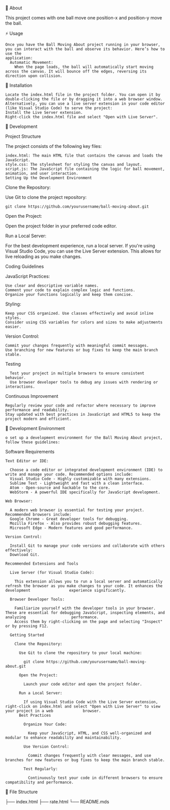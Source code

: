 🔰 About

This project comes with one ball move one position-x and position-y move the ball.

⚡ Usage

    Once you have the Ball Moving About project running in your browser, you can interact with the ball and observe its behavior. Here’s how to use the 
    application:
      Automatic Movement:
        When the page loads, the ball will automatically start moving across the canvas. It will bounce off the edges, reversing its direction upon collision.


🔌 Installation 

    Locate the index.html file in the project folder. You can open it by double-clicking the file or by dragging it into a web browser window.
    Alternatively, you can use a live server extension in your code editor (like Visual Studio Code) to serve the project:
    Install the Live Server extension.
    Right-click the index.html file and select "Open with Live Server".

🔧 Development


Project Structure

  The project consists of the following key files:

    index.html: The main HTML file that contains the canvas and loads the JavaScript.
    style.css: The stylesheet for styling the canvas and layout.
    script.js: The JavaScript file containing the logic for ball movement, animation, and user interaction.
    Setting Up the Development Environment

Clone the Repository:

  Use Git to clone the project repository:

    git clone https://github.com/yourusername/ball-moving-about.git

Open the Project:

  Open the project folder in your preferred code editor.

Run a Local Server:

  For the best development experience, run a local server. If you're using Visual Studio Code, you can use the Live Server extension. This allows for live 
     reloading as you make changes.
     
Coding Guidelines

  JavaScript Practices:
  
    Use clear and descriptive variable names.
    Comment your code to explain complex logic and functions.
    Organize your functions logically and keep them concise.
  
  Styling:
  
    Keep your CSS organized. Use classes effectively and avoid inline styles.
    Consider using CSS variables for colors and sizes to make adjustments easier.
  
  Version Control:
  
    Commit your changes frequently with meaningful commit messages.
    Use branching for new features or bug fixes to keep the main branch stable.
    
  Testing
  
      Test your project in multiple browsers to ensure consistent behavior.
      Use browser developer tools to debug any issues with rendering or interactions.
      
  Continuous Improvement
  
    Regularly review your code and refactor where necessary to improve performance and readability.
    Stay updated with best practices in JavaScript and HTML5 to keep the project modern and efficient.

🔩 Development Environment

    o set up a development environment for the Ball Moving About project, follow these guidelines:

  Software Requirements
  
    Text Editor or IDE:

      Choose a code editor or integrated development environment (IDE) to write and manage your code. Recommended options include:
      Visual Studio Code - Highly customizable with many extensions.
      Sublime Text - Lightweight and fast with a clean interface.
      Atom - Open-source and hackable to the core.
      WebStorm - A powerful IDE specifically for JavaScript development.
      
    Web Browser:

      A modern web browser is essential for testing your project. Recommended browsers include:
      Google Chrome - Great developer tools for debugging.
      Mozilla Firefox - Also provides robust debugging features.
      Microsoft Edge - Modern features and good performance.
      
    Version Control:
      
      Install Git to manage your code versions and collaborate with others effectively:
      Download Git.

    Recommended Extensions and Tools
      
      Live Server (for Visual Studio Code):
        
        This extension allows you to run a local server and automatically refresh the browser as you make changes to your code. It enhances the development                 experience significantly.
        
      Browser Developer Tools:
        
        Familiarize yourself with the developer tools in your browser. These are essential for debugging JavaScript, inspecting elements, and analyzing                    performance.       
        Access them by right-clicking on the page and selecting "Inspect" or by pressing F12.
        
      Getting Started
      
        Clone the Repository:
        
          Use Git to clone the repository to your local machine:
         
            git clone https://github.com/yourusername/ball-moving-about.git
            
          Open the Project:
          
            Launch your code editor and open the project folder.
            
          Run a Local Server:
          
            If using Visual Studio Code with the Live Server extension, right-click on index.html and select "Open with Live Server" to view your project in a web             browser.
          Best Practices
          
            Organize Your Code:
            
              Keep your JavaScript, HTML, and CSS well-organized and modular to enhance readability and maintainability.
              
            Use Version Control:
            
              Commit changes frequently with clear messages, and use branches for new features or bug fixes to keep the main branch stable.
              
            Test Regularly:
            
              Continuously test your code in different browsers to ensure compatibility and performance.
        

📁 File Structure

  ├── index.html
  ├── rate.html
  └── README.mds
